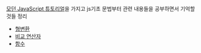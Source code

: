 [모던 JavaScript 튜토리얼](https://ko.javascript.info/)을 가지고 js기초 문법부터 관련 내용들을 공부하면서 기억할것들 정리

- [형변환](./js공부/type-conversions.md)
- [비교 연산자](./js공부/comparison.md)
- [함수](./js공부/function.md)
